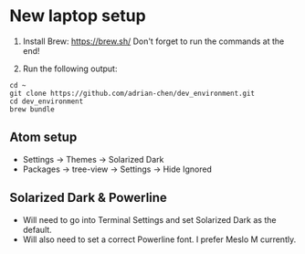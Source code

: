 # New laptop setup

1. Install Brew: https://brew.sh/
Don't forget to run the commands at the end!

2. Run the following output:
```
cd ~
git clone https://github.com/adrian-chen/dev_environment.git
cd dev_environment
brew bundle
```

## Atom setup
* Settings -> Themes -> Solarized Dark
* Packages -> tree-view -> Settings -> Hide Ignored

## Solarized Dark & Powerline
* Will need to go into Terminal Settings and set Solarized Dark as the default.
* Will also need to set a correct Powerline font. I prefer Meslo M currently.
